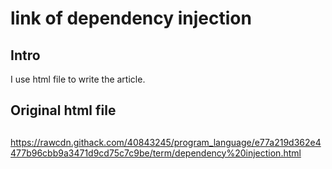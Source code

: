 # link of dependency injection
## Intro
I use html file to write the article.
## Original html file
##
https://rawcdn.githack.com/40843245/program_language/e77a219d362e4477b96cbb9a3471d9cd75c7c9be/term/dependency%20injection.html
